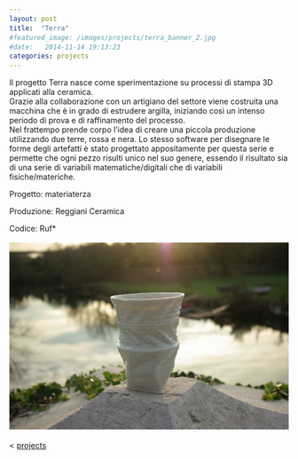 ```yaml
---
layout: post
title:  "Terra"
#featured_image: /images/projects/terra_banner_2.jpg
#date:   2014-11-14 19:13:23
categories: projects
---
```


Il progetto Terra nasce come sperimentazione su processi di stampa 3D applicati alla ceramica.  
Grazie alla collaborazione con un artigiano del settore viene costruita una macchina che è in grado di estrudere argilla, iniziando così un intenso periodo di prova e di raffinamento del processo.  
Nel frattempo prende corpo l’idea di creare una piccola produzione utilizzando due terre, rossa e nera. Lo stesso software per disegnare le forme degli artefatti è stato progettato appositamente per questa serie e permette che ogni pezzo risulti unico nel suo genere, essendo il risultato sia di una serie di variabili matematiche/digitali che di variabili fisiche/materiche.  

Progetto: materiaterza  

Produzione: Reggiani Ceramica  

Codice: Ruf*
<br>
<br>
![Alt text](/images/contact_foto_very-low.jpg)
<br>
<br>
<  <a href="http://materiaterza.com/projects/">projects</a>


<!--![Alt text](/images/projects/terra1.jpg)
<br>
<br>
![Alt text](/images/projects/terra2.jpg)
<br>
<br>
![Alt text](/images/projects/terra3.jpg)
<br>
<br>
![Alt text](/images/projects/terra4.jpg)
-->
